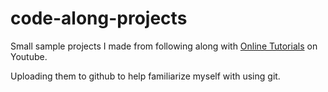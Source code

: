 # code-along-projects

Small sample projects I made from following along with [Online Tutorials](https://www.youtube.com/channel/UCbwXnUipZsLfUckBPsC7Jog) on Youtube.

Uploading them to github to help familiarize myself with using git.
